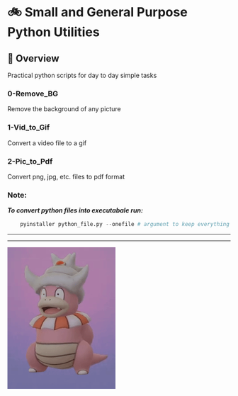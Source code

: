 #  :bike: Small and General Purpose Python Utilities

## :scroll: Overview 
Practical python scripts for day to day simple tasks

### 0-Remove_BG
Remove the background of any picture

### 1-Vid_to_Gif
Convert a video file to a gif

### 2-Pic_to_Pdf
Convert png, jpg, etc. files to pdf format

### Note:
***To convert python files into executabale run:***

```python
    pyinstaller python_file.py --onefile # argument to keep everything in a single executable
```

***
***

![screenshot](misc/slowking.gif "...Then teach and guide yourself")